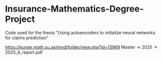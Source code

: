 # Insurance-Mathematics-Degree-Project
Code used for the thesis "Using autoencoders to initialize neural networks for claims prediction"


https://kurser.math.su.se/mod/folder/view.php?id=13969
Master -> 2025 -> 2025_4_report.pdf
